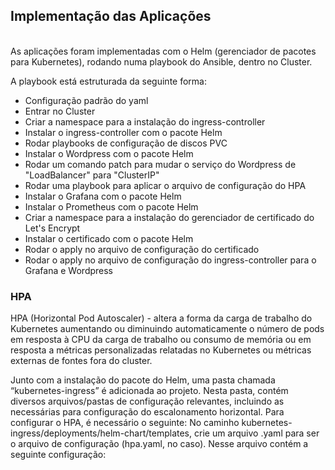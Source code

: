 <h2>Implementação das Aplicações</h2>
<br>
As aplicações foram implementadas com o Helm (gerenciador de pacotes para Kubernetes), rodando numa playbook do Ansible, dentro no Cluster. 

A playbook está estruturada da seguinte forma: 

- Configuração padrão do yaml
- Entrar no Cluster
- Criar a namespace para a instalação do ingress-controller
- Instalar o ingress-controller com o pacote Helm
- Rodar playbooks de configuração de discos PVC
- Instalar o Wordpress com o pacote Helm
- Rodar um comando patch para mudar o serviço do Wordpress de "LoadBalancer" para "ClusterIP"
- Rodar uma playbook para aplicar o arquivo de configuração do HPA
- Instalar o Grafana com o pacote Helm
- Instalar o Prometheus com o pacote Helm
- Criar a namespace para a instalação do gerenciador de certificado do Let's Encrypt
- Instalar o certificado com o pacote Helm
- Rodar o apply no arquivo de configuração do certificado
- Rodar o apply no arquivo de configuração do ingress-controller para o Grafana e Wordpress

### HPA
HPA (Horizontal Pod Autoscaler) - altera a forma da carga de trabalho do Kubernetes aumentando ou diminuindo automaticamente o número de pods em resposta à CPU da carga de trabalho ou consumo de memória ou em resposta a métricas personalizadas relatadas no Kubernetes ou métricas externas de fontes fora do cluster.

Junto com a instalação do pacote do Helm, uma pasta chamada “kubernetes-ingress” é adicionada ao projeto. Nesta pasta, contém diversos arquivos/pastas de configuração relevantes, incluindo as necessárias para configuração do escalonamento horizontal. 
Para configurar o HPA, é necessário o seguinte:
No caminho kubernetes-ingress/deployments/helm-chart/templates, crie um arquivo .yaml para ser o arquivo de configuração (hpa.yaml, no caso). 
Nesse arquivo contém a seguinte configuração:
